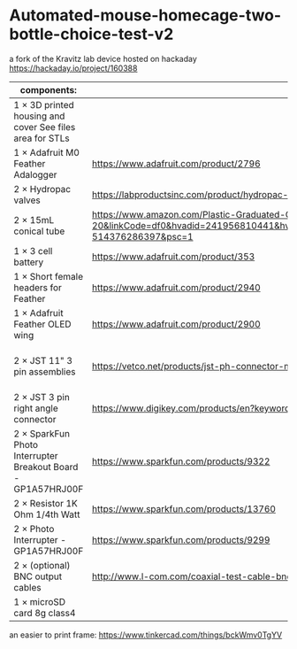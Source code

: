# Automated-mouse-homecage-two-bottle-choice-test-v2
a fork of the Kravitz lab device hosted on hackaday https://hackaday.io/project/160388

|components:  |links|Digikey|
|--|--|--|
|1 	× 	3D printed housing and cover See files area for STLs  |||
|1 	× 	Adafruit M0 Feather Adalogger| https://www.adafruit.com/product/2796  |https://www.digikey.co.uk/en/products/detail/adafruit-industries-llc/2796/5804105|
|2 	× 	Hydropac valves| https://labproductsinc.com/product/hydropac-alternative-watering-system/  ||
|2 	× 	15mL conical tube | https://www.amazon.com/Plastic-Graduated-Centrifuge-Measuring-Conical/dp/B07BF6GCXP/ref=asc_df_B07BF6GCXP/?tag=hyprod-20&linkCode=df0&hvadid=241956810441&hvpos=1o1&hvnetw=g&hvrand=17518541148593252162&hvpone=&hvptwo=&hvqmt=&hvdev=c&hvdvcmdl=&hvlocint=&hvlocphy=9022872&hvtargid=pla-514376286397&psc=1  ||
|1 	× 	3 cell battery| https://www.adafruit.com/product/353  ||
|1 	× 	Short female headers for Feather |https://www.adafruit.com/product/2940  |https://www.digikey.co.uk/en/products/detail/sullins-connector-solutions/PPPC161LFBN-RC/810188|
|1 	× 	Adafruit Feather OLED wing| https://www.adafruit.com/product/2900  |https://www.digikey.co.uk/en/products/detail/adafruit-industries-llc/2900/5810890|
|2 	× 	JST 11" 3 pin assemblies| https://vetco.net/products/jst-ph-connector-male-female-pair-pre-wired-3-pin  |https://www.digikey.co.uk/en/products/detail/jst-sales-america-inc/ASPHSPH24K305/6009459 and https://www.digikey.co.uk/en/products/detail/jst-sales-america-inc/PHR-3/527357|
|2 	× 	JST 3 pin right angle connector |https://www.digikey.com/products/en?keywords=S3B-PH-K-S(LF)(SN)  |https://www.digikey.co.uk/en/products/detail/jst-sales-america-inc/S3B-PH-K-S-LF-SN/926627|
|2 	× 	SparkFun Photo Interrupter Breakout Board - GP1A57HRJ00F| https://www.sparkfun.com/products/9322  |https://www.digikey.co.uk/en/products/detail/sparkfun-electronics/BOB-09322/6006049|
|2 	× 	Resistor 1K Ohm 1/4th Watt| https://www.sparkfun.com/products/13760  |https://www.digikey.co.uk/en/products/detail/stackpole-electronics-inc/CF14JT1K00/1741314|
|2 	× 	Photo Interrupter - GP1A57HRJ00F| https://www.sparkfun.com/products/9299  |https://www.digikey.co.uk/en/products/detail/sharp-socle-technology/GP1A57HRJ00F/718287|
|2 	× 	(optional) BNC output cables | http://www.l-com.com/coaxial-test-cable-bnc-female-6-leads-with-tinned-end  |https://www.digikey.co.uk/en/products/detail/mueller-electric-co/BU-P4969/4073809|
|1 	× 	microSD card 8g class4  ||https://www.digikey.co.uk/en/products/detail/parallax-inc/32328/8638942|


an easier to print frame: 
https://www.tinkercad.com/things/bckWmv0TgYV
